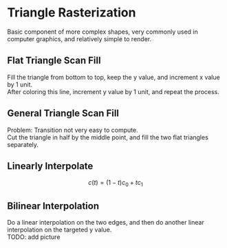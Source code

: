 # Triangle Rasterization
Basic component of more complex shapes, very commonly used in computer graphics, and relatively simple to render.<br>
## Flat Triangle Scan Fill
Fill the triangle from bottom to top, keep the y value, and increment x value by 1 unit. <br>
After coloring this line, increment y value by 1 unit, and repeat the process. <br>
## General Triangle Scan Fill
Problem: Transition not very easy to compute. <br>
Cut the triangle in half by the middle point, and fill the two flat triangles separately. <br>
## Linearly Interpolate
$$c(t) = (1-t) c_0 + t c_1$$
## Bilinear Interpolation
Do a linear interpolation on the two edges, and then do another linear interpolation on the targeted y value. <br>
TODO: add picture